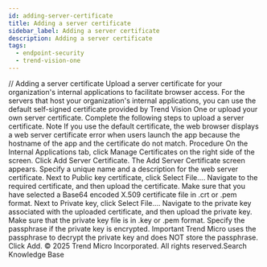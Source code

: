 ```yaml
---
id: adding-server-certificate
title: Adding a server certificate
sidebar_label: Adding a server certificate
description: Adding a server certificate
tags:
  - endpoint-security
  - trend-vision-one
---
```


/*<![CDATA[*/ $('#title').html($('meta[name=map-description]').attr('content')); /*]]>*/ Adding a server certificate Upload a server certificate for your organization's internal applications to facilitate browser access. For the servers that host your organization's internal applications, you can use the default self-signed certificate provided by Trend Vision One or upload your own server certificate. Complete the following steps to upload a server certificate. Note If you use the default certificate, the web browser displays a web server certificate error when users launch the app because the hostname of the app and the certificate do not match. Procedure On the Internal Applications tab, click Manage Certificates on the right side of the screen. Click Add Server Certificate. The Add Server Certificate screen appears. Specify a unique name and a description for the web server certificate. Next to Public key certificate, click Select File.... Navigate to the required certificate, and then upload the certificate. Make sure that you have selected a Base64 encoded X.509 certificate file in .crt or .pem format. Next to Private key, click Select File.... Navigate to the private key associated with the uploaded certificate, and then upload the private key. Make sure that the private key file is in .key or .pem format. Specify the passphrase if the private key is encrypted. Important Trend Micro uses the passphrase to decrypt the private key and does NOT store the passphrase. Click Add. © 2025 Trend Micro Incorporated. All rights reserved.Search Knowledge Base